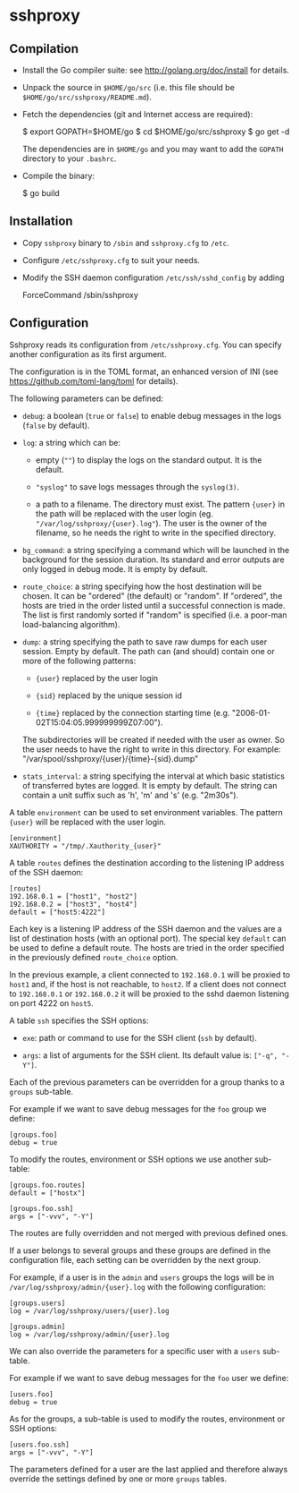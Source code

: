 # sshproxy

## Compilation

* Install the Go compiler suite: see http://golang.org/doc/install for details.

* Unpack the source in `$HOME/go/src` (i.e. this file should be
  `$HOME/go/src/sshproxy/README.md`).

* Fetch the dependencies (git and Internet access are required):

    $ export GOPATH=$HOME/go
    $ cd $HOME/go/src/sshproxy
    $ go get -d

  The dependencies are in `$HOME/go` and you may want to add the `GOPATH`
  directory to your `.bashrc`.

* Compile the binary:

    $ go build

## Installation

* Copy `sshproxy` binary to `/sbin` and `sshproxy.cfg` to `/etc`.

* Configure `/etc/sshproxy.cfg` to suit your needs.

* Modify the SSH daemon configuration `/etc/ssh/sshd_config` by adding

    ForceCommand /sbin/sshproxy

## Configuration

Sshproxy reads its configuration from `/etc/sshproxy.cfg`. You can specify
another configuration as its first argument.

The configuration is in the TOML format, an enhanced version of INI (see
https://github.com/toml-lang/toml for details).

The following parameters can be defined:

* `debug`: a boolean (`true` or `false`) to enable debug messages in the logs
  (`false` by default).

* `log`: a string which can be:

  - empty (`""`) to display the logs on the standard output. It is the default.

  - `"syslog"` to save logs messages through the `syslog(3)`.

  - a path to a filename. The directory must exist. The pattern `{user}` in the
    path will be replaced with the user login (eg.
    `"/var/log/sshproxy/{user}.log"`). The user is the owner of the filename,
    so he needs the right to write in the specified directory.

* `bg_command`: a string specifying a command which will be launched in the
  background for the session duration. Its standard and error outputs are only
  logged in debug mode. It is empty by default.

* `route_choice`: a string specifying how the host destination will be chosen.
  It can be "ordered" (the default) or "random".  If "ordered", the hosts are
  tried in the order listed until a successful connection is made.  The list is
  first randomly sorted if "random" is specified (i.e. a poor-man
  load-balancing algorithm).

* `dump`: a string specifying the path to save raw dumps for each user session.
  Empty by default. The path can (and should) contain one or more of the
  following patterns:

  - `{user}` replaced by the user login

  - `{sid}` replaced by the unique session id

  - `{time}` replaced by the connection starting time (e.g.
    "2006-01-02T15:04:05.999999999Z07:00").

  The subdirectories will be created if needed with the user as owner. So the
  user needs to have the right to write in this directory.
  For example: "/var/spool/sshproxy/{user}/{time}-{sid}.dump"

* `stats_interval`: a string specifying the interval at which basic statistics
  of transferred bytes are logged.  It is empty by default. The string can
  contain a unit suffix such as 'h', 'm' and 's' (e.g. "2m30s").

A table `environment` can be used to set environment variables. The pattern
`{user}` will be replaced with the user login.

```
[environment]
XAUTHORITY = "/tmp/.Xauthority_{user}"
```

A table `routes` defines the destination according to the listening IP address
of the SSH daemon:

```
[routes]
192.168.0.1 = ["host1", "host2"]
192.168.0.2 = ["host3", "host4"]
default = ["host5:4222"]
```

Each key is a listening IP address of the SSH daemon and the values are a list
of destination hosts (with an optional port). The special key `default` can be
used to define a default route. The hosts are tried in the order specified in
the previously defined `route_choice` option.

In the previous example, a client connected to `192.168.0.1` will be proxied to
`host1` and, if the host is not reachable, to `host2`. If a client does not
connect to `192.168.0.1` or `192.168.0.2` it will be proxied to the sshd daemon
listening on port 4222 on `host5`.

A table `ssh` specifies the SSH options:

* `exe`: path or command to use for the SSH client (`ssh` by default).

* `args`: a list of arguments for the SSH client. Its default value is: `["-q",
  "-Y"]`.

Each of the previous parameters can be overridden for a group thanks to a
`groups` sub-table.

For example if we want to save debug messages for the `foo`
group we define:

```
[groups.foo]
debug = true
```

To modify the routes, environment or SSH options we use another sub-table:

```
[groups.foo.routes]
default = ["hostx"]

[groups.foo.ssh]
args = ["-vvv", "-Y"]
```

The routes are fully overridden and not merged with previous defined ones.

If a user belongs to several groups and these groups are defined in the
configuration file, each setting can be overridden by the next group.

For example, if a user is in the `admin` and `users` groups the logs will be in
`/var/log/sshproxy/admin/{user}.log` with the following configuration:

```
[groups.users]
log = /var/log/sshproxy/users/{user}.log

[groups.admin]
log = /var/log/sshproxy/admin/{user}.log
```

We can also override the parameters for a specific user with a `users`
sub-table.

For example if we want to save debug messages for the `foo` user we
define:

```
[users.foo]
debug = true
```

As for the groups, a sub-table is used to modify the routes, environment or SSH
options:

```
[users.foo.ssh]
args = ["-vvv", "-Y"]
```

The parameters defined for a user are the last applied and therefore always
override the settings defined by one or more `groups` tables.
